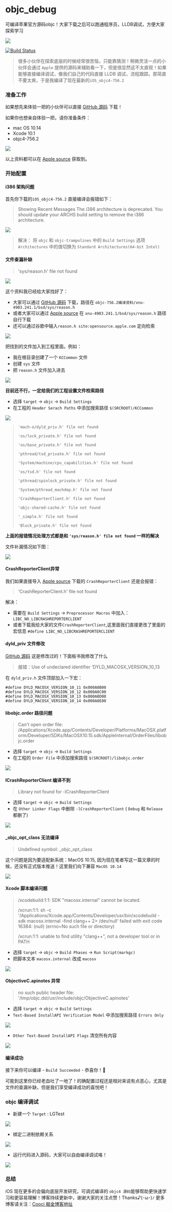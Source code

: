 # objc_debug
可编译苹果官方源码objc！大家下载之后可以跑通程序员，LLDB调试，方便大家探索学习

![](https://github.com/LGCooci/objc_debug/blob/master/objc4-756.png)

[![Build Status](https://travis-ci.org/LGCooci/objc4_debug.svg?branch=master)](https://travis-ci.org/LGCooci/objc4_debug)

> 很多小伙伴在探索底层的时候经常很苦恼，只能靠猜测！稍微灵活一点的小伙伴会通过 `Apple` 提供的源码来辅助看一下，但是很显然这不太直观！如果能够直接编译调试，像我们自己的代码直接 LLDB 调试，流程跟踪。那简直不要太爽，于是我编译了现在最新的`iOS_objc4-756.2` 

### 准备工作

如果想先来体验一把的小伙伴可以直接 [GitHub 源码](https://github.com/LGCooci/objc_debug/tree/master) 下载！

如果你也想亲自体验一把，请你准备条件：

* mac OS 10.14
* Xcode 10.1
* objc4-756.2

![](https://user-gold-cdn.xitu.io/2019/10/8/16dab6bf541f33a7?w=1224&h=450&f=png&s=74063)

以上资料都可以在 [Apple source](https://opensource.apple.com) 获取到。

### 开始配置

#### i386 架构问题

首先你下载的`iOS_objc4-756.2` 直接编译会报错如下：

> Showing Recent Messages
The i386 architecture is deprecated. You should update your ARCHS build setting to remove the i386 architecture.

![](https://user-gold-cdn.xitu.io/2019/10/8/16dab70482537e3d?w=2080&h=1300&f=png&s=1205964)

> 解决： 将 `objc` 和 `objc-trampolines` 中的 `Build Settings` 选项 `Architectures` 中的值切换为 `Standard Architectures(64-bit Intel)`

#### 文件查漏补缺

> 'sys/reason.h' file not found

![](https://user-gold-cdn.xitu.io/2019/10/8/16dab76947e1eee8?w=2434&h=982&f=png&s=1035826)

这个资料我已经给大家找好了：
* 大家可以通过 [GitHub 源码](https://github.com/LGCooci/objc_debug/tree/master) 下载，路径在 `objc-756.2编译资料/xnu-4903.241.1/bsd/sys/reason.h`
* 或者大家可以通过 [Apple source](https://opensource.apple.com) 在 `xnu-4903.241.1/bsd/sys/reason.h` 路径自行下载
* 还可以通过谷歌中输入`reason.h site:opensource.apple.com` 定向检索

![](https://user-gold-cdn.xitu.io/2019/10/8/16dab793355fc0fe?w=1104&h=508&f=png&s=123244)

把找到的文件加入到工程里面。例如：
* 我在根目录创建了一个 `KCCommon` 文件
* 创建 `sys` 文件
* 把 `reason.h` 文件加入进去

![](https://user-gold-cdn.xitu.io/2019/10/8/16dab7ec1bd04c18?w=1238&h=220&f=png&s=39160)

**目前还不行，一定给我们的工程设置文件检索路径**

* 选择 `target` -> `objc` -> `Build Settings` 
* 在工程的 `Header Serach Paths` 中添加搜索路径 `$(SRCROOT)/KCCommon`


![](https://user-gold-cdn.xitu.io/2019/10/8/16dab836d6f6d070?w=1850&h=590&f=png&s=252988)

> `'mach-o/dyld_priv.h' file not found`
>
> `'os/lock_private.h' file not found`
>
> `'os/base_private.h' file not found`
>
> `'pthread/tsd_private.h' file not found`
>
> `'System/machine/cpu_capabilities.h' file not found`
>
> `'os/tsd.h' file not found`
>
> `'pthread/spinlock_private.h' file not found`
>
> `'System/pthread_machdep.h' file not found`
>
> `'CrashReporterClient.h' file not found`
>
> `'objc-shared-cache.h' file not found`
>
> `'_simple.h' file not found`
>
> `'Block_private.h' file not found`

**上面的报错情况处理方式都是和 `'sys/reason.h' file not found` 一样的解决**

文件补漏情况如下图：

![](https://user-gold-cdn.xitu.io/2019/10/8/16dab8ec2630593d?w=1246&h=350&f=png&s=80779)

#### CrashReporterClient异常

我们如果直接导入 [Apple source](https://opensource.apple.com) 下载的 `CrashReporterClient` 还是会报错：

> 'CrashReporterClient.h' file not found

解决：
* 需要在 `Build Settings` -> `Preprocessor Macros` 中加入：`LIBC_NO_LIBCRASHREPORTERCLIENT`
* 或者下载我给大家的文件`CrashReporterClient`,这里面我们直接更改了里面的宏信息 `#define LIBC_NO_LIBCRASHREPORTERCLIENT`

#### dyld_priv 文件修改

[GitHub 源码](https://github.com/LGCooci/objc_debug/tree/master) 这是修改过的！下面板书我修改了什么

> 报错：Use of undeclared identifier ‘DYLD_MACOSX_VERSION_10_13

在 `dyld_priv.h` 文件顶部加入一下宏：

```objc
#define DYLD_MACOSX_VERSION_10_11 0x000A0B00
#define DYLD_MACOSX_VERSION_10_12 0x000A0C00
#define DYLD_MACOSX_VERSION_10_13 0x000A0D00
#define DYLD_MACOSX_VERSION_10_14 0x000A0E00
```

#### libobjc.order 路径问题

> Can't open order file: /Applications/Xcode.app/Contents/Developer/Platforms/MacOSX.platform/Developer/SDKs/MacOSX10.15.sdk/AppleInternal/OrderFiles/libobjc.order

* 选择 `target` -> `objc` -> `Build Settings` 
* 在工程的 `Order File` 中添加搜索路径 `$(SRCROOT)/libobjc.order`

![](https://user-gold-cdn.xitu.io/2019/10/8/16dab99438d1b577?w=2018&h=658&f=png&s=196711)

#### lCrashReporterClient 编译不到

> Library not found for -lCrashReporterClient

* 选择 `target` -> `objc` -> `Build Settings` 
* 在 `Other Linker Flags` 中删除 `-lCrashReporterClient` ( `Debug` 和 `Release` 都删了)

![](https://user-gold-cdn.xitu.io/2019/10/8/16dab9d3b5f80494?w=2030&h=1034&f=png&s=353867)

#### _objc_opt_class 无法编译

> Undefined symbol: _objc_opt_class

这个问题是因为要适配新系统：MacOS 10.15, 因为现在笔者写这一篇文章的时候，还没有正式版本推送！这里我们向下兼容 `MacOS 10.14`

![](https://user-gold-cdn.xitu.io/2019/10/8/16daba101baf48d7?w=1396&h=420&f=png&s=150495)

#### Xcode 脚本编译问题

> /xcodebuild:1:1: SDK "macosx.internal" cannot be located.
>
> /xcrun:1:1: sh -c '/Applications/Xcode.app/Contents/Developer/usr/bin/xcodebuild -sdk macosx.internal -find clang++ 2> /dev/null' failed with exit code 16384: (null) (errno=No such file or directory)
>
> /xcrun:1:1: unable to find utility "clang++", not a developer tool or in PATH

* 选择 `target` -> `objc` -> `Build Phases` -> `Run Script(markgc)` 
* 把脚本文本 `macosx.internal` 改成 `macosx`

![](https://user-gold-cdn.xitu.io/2019/10/8/16daba2984bb3f4b?w=2026&h=958&f=png&s=184542)


#### ObjectiveC.apinotes 异常

> no such public header file: '/tmp/objc.dst/usr/include/objc/ObjectiveC.apinotes'


* 选择 `target` -> `objc` -> `Build Settings` 
* `Text-Based InstallAPI Verification Model` 中添加搜索路径 `Errors Only`

![](https://user-gold-cdn.xitu.io/2019/10/8/16daba631013f6cf?w=1912&h=794&f=png&s=356492)

* `Other Text-Based InstallAPI Flags` 清空所有内容

![](https://user-gold-cdn.xitu.io/2019/10/8/16daba80f1e4b516?w=1908&h=790&f=png&s=194094)

#### 编译成功

接下来你可以编译 - `Build Succeeded` - 恭喜你！💐

可能到这里你已经老血吐了一地了！的确配置过程还是相对来说有点恶心，尤其是文件的查漏补缺，但是我们享受编译成功的喜悦吧！

### objc 编译调试

* 新建一个 `Target` : LGTest

![](https://user-gold-cdn.xitu.io/2019/10/8/16dabbc0c98ecf8d?w=1428&h=1042&f=png&s=310295)

* 绑定二进制依赖关系

![](https://user-gold-cdn.xitu.io/2019/10/8/16dabbdc087116ed?w=1866&h=800&f=png&s=75281)

* 运行代码进入源码，大家可以自由编译调试咯！

![](https://user-gold-cdn.xitu.io/2019/10/8/16dabbb3da06cc9d?w=2806&h=660&f=png&s=737329)

### 总结

iOS 现在更多的会偏向底层开发研究，可调式编译的 `objc4 源码`能够帮助更快速学习和更容易理解！博客持续更新中，谢谢大家的关注点赞！Thanks♪(･ω･)ﾉ
更多博客请关注：[Cooci 掘金博客地址](https://juejin.im/user/5c3f3c415188252b7d0ea40c/posts)
